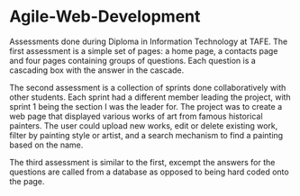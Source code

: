 # Agile-Web-Development
Assessments done during Diploma in Information Technology at TAFE.
The first assessment is a simple set of pages: a home page, a contacts page and four pages containing groups of questions.
Each question is a cascading box with the answer in the cascade.

The second assessment is a collection of sprints done collaboratively with other students. Each sprint had a different member leading the project, with sprint 1 being the section I was the leader for. The project was to create a web page that displayed various works of art from famous historical painters. The user could upload new works, edit or delete existing work, filter by painting style or artist, and a search mechanism to find a painting based on the name.

The third assessment is similar to the first, excempt the answers for the questions are called from a database as opposed to being hard coded onto the page.
